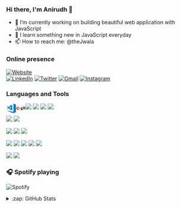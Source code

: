 ### Hi there, I'm Anirudh 👋

- 🔭 I’m currently working on building beautiful web application with JavaScript
- 🌱 I learn something new in JavaScript everyday
- 📫 How to reach me: @theJwala

### Online presence

[![Website](https://img.shields.io/website?down_color=lightgrey&down_message=Upgrading%20portfolio&label=Portfolio&style=for-the-badge&up_message=Website&url=https%3A%2F%2Fanirudhjwala.me)](https://anirudhjwala.me/)
<br />
[![LinkedIn](https://img.shields.io/badge/LinkedIn-0077B5?style=for-the-badge&logo=linkedin&logoColor=white)](https://www.linkedin.com/in/anirudh-jwala)
[![Twitter](https://img.shields.io/badge/Twitter-1DA1F2?style=for-the-badge&logo=twitter&logoColor=white)](https://twitter.com/theJwala)
[![Gmail](https://img.shields.io/badge/Gmail-D14836?style=for-the-badge&logo=gmail&logoColor=white)](mailto:anirudhjwala@gmail.com)
[![Instagram](https://img.shields.io/badge/Instagram-E4405F?style=for-the-badge&logo=instagram&logoColor=white)](https://instagram.com/anirudhjwala)

### Languages and Tools

<img align="left" alt="Visual Studio Code" width="26px" src="https://raw.githubusercontent.com/github/explore/80688e429a7d4ef2fca1e82350fe8e3517d3494d/topics/visual-studio-code/visual-studio-code.png" /> <img align="left" alt="Git" width="26px" src="https://raw.githubusercontent.com/github/explore/80688e429a7d4ef2fca1e82350fe8e3517d3494d/topics/git/git.png" />

<img src="https://img.shields.io/badge/html5%20-%23E34F26.svg?&style=for-the-badge&logo=html5&logoColor=white"/> <img src="https://img.shields.io/badge/css3%20-%231572B6.svg?&style=for-the-badge&logo=css3&logoColor=white"/> <img src="https://img.shields.io/badge/javascript%20-%23323330.svg?&style=for-the-badge&logo=javascript&logoColor=%23F7DF1E"/> <img src="https://img.shields.io/badge/bootstrap%20-%23563D7C.svg?&style=for-the-badge&logo=bootstrap&logoColor=white"/>

<img src="https://img.shields.io/badge/python%20-%2314354C.svg?&style=for-the-badge&logo=python&logoColor=white"/> <img src="https://img.shields.io/badge/django%20-%23092E20.svg?&style=for-the-badge&logo=django&logoColor=white"/>

<img src="https://img.shields.io/badge/java-%23ED8B00.svg?&style=for-the-badge&logo=java&logoColor=white"/> <img src="https://img.shields.io/badge/Flutter%20-%2302569B.svg?&style=for-the-badge&logo=Flutter&logoColor=white" /> <img src="https://img.shields.io/badge/firebase%20-%23039BE5.svg?&style=for-the-badge&logo=firebase"/>

<img src="https://img.shields.io/badge/react%20-%2320232a.svg?&style=for-the-badge&logo=react&logoColor=%2361DAFB"/> <img src="https://img.shields.io/badge/react_native%20-%2320232a.svg?&style=for-the-badge&logo=react&logoColor=%2361DAFB"/> <img src="https://img.shields.io/badge/node.js%20-%2343853D.svg?&style=for-the-badge&logo=node.js&logoColor=white"/> <img src="https://img.shields.io/badge/redux%20-%23593d88.svg?&style=for-the-badge&logo=redux&logoColor=white"/> <img src="https://img.shields.io/badge/mysql-%2300f.svg?&style=for-the-badge&logo=mysql&logoColor=white"/>

<img src="https://img.shields.io/badge/pandas%20-%23150458.svg?&style=for-the-badge&logo=pandas&logoColor=white" /> <img src="https://img.shields.io/badge/numpy%20-%23013243.svg?&style=for-the-badge&logo=numpy&logoColor=white" />

### 🎧 Spotify playing
![Spotify](https://novatorem-git-master.anirudh-jwala.vercel.app/api/spotify)

<details>
  <summary>:zap: GitHub Stats</summary>
  
  <img align="left" alt="Anirudh Jwala's GitHub Stats" src="https://github-readme-stats-git-master.anirudh-jwala.vercel.app/api?username=anirudh-jwala&show_icons=true&hide_border=true" />
  
  <img align="center" src="https://github-readme-streak-stats.herokuapp.com/?user=anirudh-jwala&" alt="anirudh-jwala" />
</details>
